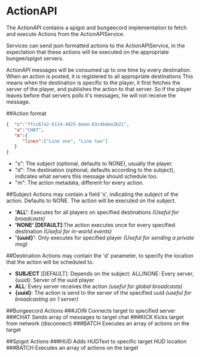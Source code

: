 # ActionAPI
The ActionAPI contains a spigot and bungeecord implementation to fetch and execute Actions from the ActionAPIService.

Services can send json formatted actions to the ActionAPIService, in the expectation that these actions will be executed on the appropriate bungee/spigot servers.

ActionAPI messages will be consumed up to one time by every destination. When an action is posted, it is registered to all appropriate destinations This means when the destination is specific to the player, it first fetches the server of the player, and publishes the action to that server. So if the player leaves before that servers polls it's messages, he will not receive the message.

##Action format
```json
{  "s":"ffcc67a2-b114-4825-beea-63c4bdee2b21",
   "a":"CHAT",
   "m":{  
      "lines":["Line one", "Line two"]
   }
}
```
- "s": The subject (optional, defaults to NONE), usually the player.
- "d": The destination (optional, defaults according to the subject), indicates what servers this message should schedule too.
- "m": The action metadata, different for every action.

##Subject
Actions may contain a field 's', indicating the subject of the action. Defaults to NONE. The action will be executed on the subject.
- **'ALL'**: Executes for all players on specified destinations *(Useful for broadcasts)*
- **'NONE' [DEFAULT]**:The action executes once for every specified destination *(Useful for in-world events)*
- **'{uuid}'**: Only executes for specified player *(Useful for sending a private msg)*

##Destination
Actions may contain the 'd' parameter, to specify the location that the action will be scheduled to.
- **SUBJECT** [DEFAULT]: Depends on the subject: ALL/NONE: Every server, {uuid}: Server of the uuid player
- **ALL**: Every server receives the action *(useful for global broadcasts)*
- **{uuid}**: The action is send to the server of the specified uuid *(useful for broadcasting on 1 server)*

##Bungeecord Actions
###JOIN
Connects target to specified server
###CHAT
Sends array of messages to target chat
###KICK
Kicks target from network (disconnect)
###BATCH
Executes an array of actions on the target

##Spigot Actions
###HUD
Adds HUDText to specific target HUD location
###BATCH
Executes an array of actions on the target

